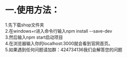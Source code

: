 一.使用方法：
===================
  1.先下载shop文件夹<br>
  2.在windows+r进入命令行输入npm install --save-dev<br>
  3.然后输入npm start启动项目<br>
  4.在浏览器输入你的localhost:3000就会看到官网首页。<br>
  5.如果遇到任何问题请加群：424734136我们会解答您的问题<br>